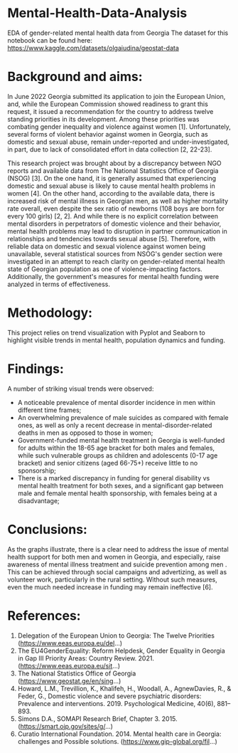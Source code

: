 # Mental-Health-Data-Analysis
EDA of gender-related mental health data from Georgia
The dataset for this notebook can be found here: https://www.kaggle.com/datasets/olgaiudina/geostat-data

# Background and aims:

In June 2022 Georgia submitted its  application to join the European Union, and, while the European Commission showed readiness to grant this request, it issued a recommendation for the country to address twelve standing priorities in its development. Among these priorities was combating gender inequality and violence against women [1]. Unfortunately, several forms of violent behavior against women in Georgia, such as domestic and sexual abuse, remain under-reported and under-investigated, in part, due to lack of consolidated effort in data collection [2, 22-23]. 

This research project was brought about by a discrepancy between NGO reports and available data from The National Statistics Office of Georgia (NSOG) [3]. On the one hand, it is generally assumed that experiencing domestic and sexual abuse is likely to cause mental health problems in women [4]. On the other hand, according to the available data, there is increased risk of mental illness in Georgian men, as well as higher mortality rate overall, even despite the sex ratio of newborns (108 boys are born for every 100 girls) [2, 2]. And while there is no explicit correlation between mental disorders in perpetrators of domestic violence and their behavior, mental health problems may lead to disruption in partner communication in relationships and tendencies towards sexual abuse [5]. Therefore, with reliable data on domestic and sexual violence against women being unavailable, several statistical sources from NSOG's gender section were investigated in an attempt to reach clarity on gender-related mental health state of Georgian population as one of violence-impacting factors. Additionally, the government's measures for mental health funding were analyzed in terms of effectiveness.
# Methodology:
This project relies on trend visualization with Pyplot and Seaborn to highlight visible trends in mental health, population dynamics and funding.
# Findings:
A number of striking visual trends were observed:
* A noticeable prevalence of mental disorder incidence in men within different time frames;
* An overwhelming prevalence of male suicides as compared with female ones, as well as only a recent decrease in mental-disorder-related deaths in men as opposed to those in women;
* Government-funded mental health treatment in Georgia is well-funded for adults within the 18-65 age bracket for both males and females, while such vulnerable groups as children and adolescents (0-17 age bracket) and senior citizens (aged 66-75+) receive little to no sponsorship;
* There is a marked discrepancy in funding for general disability vs mental health treatment for both sexes, and a significant gap between male and female mental health sponsorship, with females being at a disadvantage;
# Conclusions:
As the graphs illustrate, there is a clear need to address the issue of mental health support for both men and women in Georgia, and especially, raise awareness of mental illness treatment and suicide prevention among men . This can be achieved through social campaigns and advertizing, as well as volunteer work, particularly in the rural setting. Without such measures, even the much needed increase in funding may remain ineffective [6].
# References:
1. Delegation of the European Union to Georgia: The Twelve Priorities (https://www.eeas.europa.eu/del...)
2. The EU4GenderEquality: Reform Helpdesk, Gender Equality in Georgia in Gap III Priority Areas: Country Review. 2021. (https://www.eeas.europa.eu/sit...)
3. The National Statistics Office of Georgia (https://www.geostat.ge/en/sing...)
4. Howard, L.M., Trevillion, K., Khalifeh, H., Woodall, A., AgnewDavies, R., & Feder, G., Domestic violence and severe psychiatric disorders: Prevalence and interventions. 2019. Psychological Medicine, 40(6), 881–893.
5. Simons D.A., SOMAPI Research Brief, Chapter 3. 2015. (https://smart.ojp.gov/sites/g/...)
6.  Curatio International Foundation. 2014. Mental health care in Georgia: challenges and Possible solutions. (https://www.gip-global.org/fil...)


